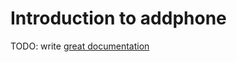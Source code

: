 # Introduction to addphone

TODO: write [great documentation](http://jacobian.org/writing/what-to-write/)
